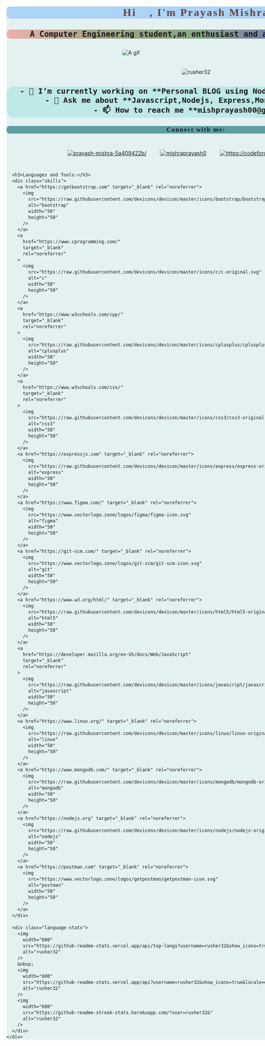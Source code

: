 
<!DOCTYPE html>
<html lang="en">
  <head>
    <meta charset="UTF-8" />
    <meta http-equiv="X-UA-Compatible" content="IE=edge" />
    <meta name="viewport" content="width=device-width, initial-scale=1.0" />
    <title>Github Profile</title>
    <style>
      * {
        box-sizing: border-box;
      }
      .wrapper {
        width: 1000px;
        background-color: rgba(199, 229, 229, 0.482);
        margin: 0 auto;
      }
      .name-intro {
        letter-spacing: 3px;
        text-align: center;
        font-family: "Times New Roman", Times, serif;
        animation: color-transition ease-in-out infinite forwards
          alternate-reverse 2s;
          background-color: rgb(173, 211, 245);
          border-radius: 10px;
      }
      @keyframes color-transition {
        0% {
          color: rgb(101, 65, 65);
          /* background: linear-gradient(to right, rgb(180, 106, 106),rgb(82, 82, 50),rgbrgb(214, 76, 205)); */
        }
        33% {
          color: brown;
          /* background: linear-gradient(to right, rgb(235, 180, 180),rgb(116, 116, 106),rgb(89, 89, 106)); */
        }
        66% {
          color: rgb(135, 113, 77);
        }
        100% {
          color: rgba(66, 66, 219, 0.795);
        }
      }
      h2 {
        text-align: center;
        font-family: monospace;
        font-weight: bolder;
        font-size: 1.3rem;
        background: linear-gradient(to left, red,rgb(119, 119, 182),rgb(133, 168, 133),rgb(162, 162, 129),rgb(236, 178, 178));
        border-radius: 10px;
      }
      h3 {
        text-align: center;
        font-family: Georgia, "Times New Roman", Times, serif;
        letter-spacing: 2px;
        background-color: cadetblue;
        border-radius: 0.5rem;
      }
      h3:hover {
        text-decoration: underline;
      }
      .gifimage img{
        border-radius: 10px;
      }
      .profile-views-container {
        display: flex;
        justify-content: center;
      }
      .profile-views {
        border-radius: 10px;
      }
      .info-list {
        background-color: rgb(191, 232, 232);
        border-radius: 20px;
        text-align: center;
        list-style-type: none;
        font-family: monospace;
        font-weight: 900;
        transition: ease-in 0.2s;
        font-size: x-large;
      }
      .info-list span:hover {
        font-size: 1.1em;
        color: grey;
      }
      .connect-with-me {
        display: flex;
        justify-content: center;
        gap: 1rem;
        padding: 1rem;
        margin: 0.5rem;
      }
      .connect-with-me img:hover {
        transition: ease-in 0.2s;
      }
      .connect-with-me:hover img:hover {
        transform: scale(1.1);
        background-color: lightgray;
        border-radius: 0.5rem;
      }
      img {
        padding: 5px;
        margin: 5px;
      }
      .skills {
        display: flex;
        justify-content: center;
        padding: 0.5rem;
        margin: 0.5rem;
      }
      .skills img:hover {
        transition: ease-in 0.2s;
      }
      .skills:hover img:hover {
        transform: scale(1.1);
        background-color: lightgray;
        border-radius: 0.5rem;
      }
      .language-stats {
        display: flex;
        flex-direction: row;
        flex-wrap: wrap;
        justify-content: center;
      }
      .language-stats img {
        border-radius: 10px;
        background-color: lightblue;
        box-shadow: 1px 3px 1px 10px rgba(254, 255, 255, 0.482);
      }
      .language-stats img:hover {
        transition: 0.3s ease-in;
      }
      .language-stats:hover img:hover {
        transform: translate(0, 5px);
      }
    </style>
  </head>
  <body>
    <div class="wrapper">
      <h1 class="name-intro">Hi 👋, I'm Prayash Mishra</h1>
      <!-- <p><a href="mailto:mishraprayash11@gmail.com">Send email</a></p> -->
      <h2>
        A Computer Engineering student,an enthusiast and a passionate learner.
      </h2>
      <div class="gifimage" style="display: flex; justify-content: center">
        <img
          src="https://i.pinimg.com/originals/81/17/8b/81178b47a8598f0c81c4799f2cdd4057.gif"
          width="400px"
          alt="A gif "
        />
      </div>
      <p class="profile-views-container">
        <img
          class="profile-views"
          src="https://komarev.com/ghpvc/?username=rusher32&label=Profile%20views&color=0e75b6&style=flat"
          alt="rusher32"
        />
      </p>
      <ul class="info-list">
        <li>
          - 🔭 I’m currently working on **<span
            >Personal BLOG using NodeJs,Express and MongoDB</span
          >**.
        </li>
        <li>
          - 💬 Ask me about **<span
            >Javascript,Nodejs, Express,MongoDB and manymore</span
          >**.
        </li>
        <li>- 📫 How to reach me **<span>mishprayash00@gmail.com</span>**</li>
      </ul>
      <h3>Connect with me:</h3>
      <div class="connect-with-me">
        <a
          href="https://linkedin.com/in/https://www.linkedin.com/in/prayash-mishra-5a409422b/"
          target="blank"
          ><img
            src="https://raw.githubusercontent.com/rahuldkjain/github-profile-readme-generator/master/src/images/icons/Social/linked-in-alt.svg"
            alt="prayash-mishra-5a409422b/"
            height="50"
            width="50"
        /></a>
        <a
          href="https://www.codechef.com/users/https://www.codechef.com/users/mishraprayash0"
          target="blank"
          ><img
            src="https://cdn.jsdelivr.net/npm/simple-icons@3.1.0/icons/codechef.svg"
            alt="mishraprayash0"
            height="50"
            width="50"
        /></a>
        <a
          href="https://codeforces.com/profile/https://codeforces.com/profile/hero321"
          target="blank"
          ><img
            src="https://raw.githubusercontent.com/rahuldkjain/github-profile-readme-generator/master/src/images/icons/Social/codeforces.svg"
            alt="https://codeforces.com/profile/hero321"
            height="50"
            width="50"
        /></a>
      </div>

      <h3>Languages and Tools:</h3>
      <div class="skills">
        <a href="https://getbootstrap.com" target="_blank" rel="noreferrer">
          <img
            src="https://raw.githubusercontent.com/devicons/devicon/master/icons/bootstrap/bootstrap-plain-wordmark.svg"
            alt="bootstrap"
            width="50"
            height="50"
          />
        </a>
        <a
          href="https://www.cprogramming.com/"
          target="_blank"
          rel="noreferrer"
        >
          <img
            src="https://raw.githubusercontent.com/devicons/devicon/master/icons/c/c-original.svg"
            alt="c"
            width="50"
            height="50"
          />
        </a>
        <a
          href="https://www.w3schools.com/cpp/"
          target="_blank"
          rel="noreferrer"
        >
          <img
            src="https://raw.githubusercontent.com/devicons/devicon/master/icons/cplusplus/cplusplus-original.svg"
            alt="cplusplus"
            width="50"
            height="50"
          />
        </a>
        <a
          href="https://www.w3schools.com/css/"
          target="_blank"
          rel="noreferrer"
        >
          <img
            src="https://raw.githubusercontent.com/devicons/devicon/master/icons/css3/css3-original-wordmark.svg"
            alt="css3"
            width="50"
            height="50"
          />
        </a>
        <a href="https://expressjs.com" target="_blank" rel="noreferrer">
          <img
            src="https://raw.githubusercontent.com/devicons/devicon/master/icons/express/express-original-wordmark.svg"
            alt="express"
            width="50"
            height="50"
          />
        </a>
        <a href="https://www.figma.com/" target="_blank" rel="noreferrer">
          <img
            src="https://www.vectorlogo.zone/logos/figma/figma-icon.svg"
            alt="figma"
            width="50"
            height="50"
          />
        </a>
        <a href="https://git-scm.com/" target="_blank" rel="noreferrer">
          <img
            src="https://www.vectorlogo.zone/logos/git-scm/git-scm-icon.svg"
            alt="git"
            width="50"
            height="50"
          />
        </a>
        <a href="https://www.w3.org/html/" target="_blank" rel="noreferrer">
          <img
            src="https://raw.githubusercontent.com/devicons/devicon/master/icons/html5/html5-original-wordmark.svg"
            alt="html5"
            width="50"
            height="50"
          />
        </a>
        <a
          href="https://developer.mozilla.org/en-US/docs/Web/JavaScript"
          target="_blank"
          rel="noreferrer"
        >
          <img
            src="https://raw.githubusercontent.com/devicons/devicon/master/icons/javascript/javascript-original.svg"
            alt="javascript"
            width="50"
            height="50"
          />
        </a>
        <a href="https://www.linux.org/" target="_blank" rel="noreferrer">
          <img
            src="https://raw.githubusercontent.com/devicons/devicon/master/icons/linux/linux-original.svg"
            alt="linux"
            width="50"
            height="50"
          />
        </a>
        <a href="https://www.mongodb.com/" target="_blank" rel="noreferrer">
          <img
            src="https://raw.githubusercontent.com/devicons/devicon/master/icons/mongodb/mongodb-original-wordmark.svg"
            alt="mongodb"
            width="50"
            height="50"
          />
        </a>
        <a href="https://nodejs.org" target="_blank" rel="noreferrer">
          <img
            src="https://raw.githubusercontent.com/devicons/devicon/master/icons/nodejs/nodejs-original-wordmark.svg"
            alt="nodejs"
            width="50"
            height="50"
          />
        </a>
        <a href="https://postman.com" target="_blank" rel="noreferrer">
          <img
            src="https://www.vectorlogo.zone/logos/getpostman/getpostman-icon.svg"
            alt="postman"
            width="50"
            height="50"
          />
        </a>
      </div>

      <div class="language-stats">
        <img
          width="600"
          src="https://github-readme-stats.vercel.app/api/top-langs?username=rusher32&show_icons=true&locale=en&layout=compact"
          alt="rusher32"
        />
        &nbsp;
        <img
          width="600"
          src="https://github-readme-stats.vercel.app/api?username=rusher32&show_icons=true&locale=en"
          alt="rusher32"
        />
        <img
          width="600"
          src="https://github-readme-streak-stats.herokuapp.com/?user=rusher32&"
          alt="rusher32"
        />
      </div>
    </div>
  </body>
</html>

